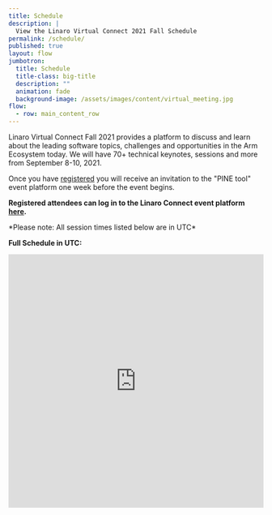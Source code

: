 ```yaml
---
title: Schedule
description: |
  View the Linaro Virtual Connect 2021 Fall Schedule
permalink: /schedule/
published: true
layout: flow
jumbotron:
  title: Schedule
  title-class: big-title
  description: ""
  animation: fade
  background-image: /assets/images/content/virtual_meeting.jpg
flow:
  - row: main_content_row
---
```

Linaro Virtual Connect Fall 2021 provides a platform to discuss and learn about the leading software topics, challenges and opportunities in the Arm Ecosystem today. We will have 70+ technical keynotes, sessions and more from September 8-10, 2021. 

Once you have [registered](https://www.eventbrite.co.uk/e/linaro-virtual-connect-fall-2021-tickets-165904321291) you will receive an invitation to the "PINE tool" event platform one week before the event begins.

**Registered attendees can log in to the Linaro Connect event platform [here](https://app.pinetool.ai/attendee/events).** 

\*Please note: All session times listed below are in UTC\*

**Full Schedule in UTC:** 

<style>
	#pine-sessions {
		width: 100%;
		height: 600px;
		border: 0;
		display: block;
	}

	@media screen and (max-width: 1200px) {
		#pine-sessions {
			height: 500px;
		}
	}

	@media screen and (max-width: 768px) {
		#pine-sessions {
			height: 420px;
		}
	}
</style>

<iframe id="pine-sessions" src="https://events.pinetool.ai/2231/#widgets/sessions"></iframe>